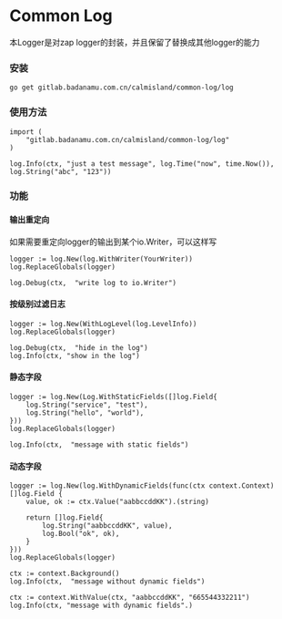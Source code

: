 # Common Log

本Logger是对zap logger的封装，并且保留了替换成其他logger的能力

### 安装

```
go get gitlab.badanamu.com.cn/calmisland/common-log/log
```

### 使用方法

```
import (
    "gitlab.badanamu.com.cn/calmisland/common-log/log"
)

log.Info(ctx, "just a test message", log.Time("now", time.Now()), log.String("abc", "123"))
```

### 功能

#### 输出重定向

如果需要重定向logger的输出到某个io.Writer，可以这样写
```
logger := log.New(log.WithWriter(YourWriter))
log.ReplaceGlobals(logger)

log.Debug(ctx,  "write log to io.Writer")
```

#### 按级别过滤日志

```
logger := log.New(WithLogLevel(log.LevelInfo))
log.ReplaceGlobals(logger)

log.Debug(ctx,  "hide in the log")
log.Info(ctx, "show in the log")
```

#### 静态字段

```
logger := log.New(Log.WithStaticFields([]log.Field{
	log.String("service", "test"),
	log.String("hello", "world"),
}))
log.ReplaceGlobals(logger)

log.Info(ctx,  "message with static fields")
```

#### 动态字段

```
logger := log.New(log.WithDynamicFields(func(ctx context.Context) []log.Field {
	value, ok := ctx.Value("aabbccddKK").(string)

	return []log.Field{
		log.String("aabbccddKK", value),
		log.Bool("ok", ok),
	}
}))
log.ReplaceGlobals(logger)

ctx := context.Background()
log.Info(ctx,  "message without dynamic fields")

ctx := context.WithValue(ctx, "aabbccddKK", "665544332211")
log.Info(ctx, "message with dynamic fields".)
```
